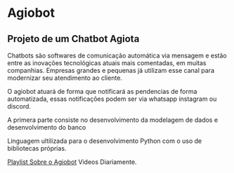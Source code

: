 # Agiobot
## Projeto de um Chatbot Agiota 

Chatbots são softwares de comunicação automática via mensagem e estão entre as inovações tecnológicas atuais mais comentadas, em muitas companhias. 
Empresas grandes e pequenas já utilizam esse canal para modernizar seu atendimento ao cliente.

O agiobot atuará de forma que notificará as pendencias de forma automatizada, essas notificações podem ser via whatsapp instagram ou discord.

A primera parte consiste no desenvolvimento da modelagem de dados e desenvolvimento do banco

Linguagem ultilizada para o desenvolvimento Python com o uso de bibliotecas próprias.

[Playlist Sobre o Agiobot](https://www.youtube.com/playlist?list=PL4OAe-tL47sY_4nU4O_OAPurfvmOqswjC) Videos Diariamente.
